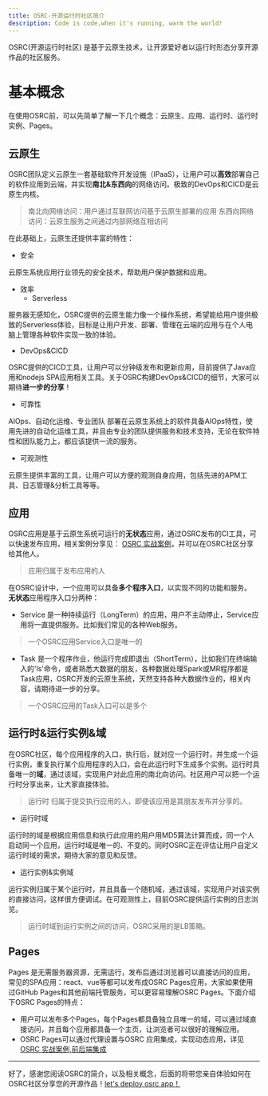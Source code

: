 ```yaml
---
title: OSRC-开源运行时社区简介
description: Code is code,when it's running, warm the world!
---
```


OSRC(开源运行时社区) 是基于云原生技术，让开源爱好者以运行时形态分享开源作品的社区服务。

# 基本概念

在使用OSRC前，可以先简单了解一下几个概念：云原生、应用、运行时、运行时实例、Pages。

## 云原生

OSRC团队定义云原生一套基础软件开发设施（IPaaS），让用户可以**高效**部署自己的软件应用到云端，并实现**南北&东西向**的网络访问。极致的DevOps和CICD是云原生内核。

> 南北向网络访问：用户通过互联网访问基于云原生部署的应用
> 东西向网络访问：云原生服务之间通过内部网络互相访问

在此基础上，云原生还提供丰富的特性：

- 安全

云原生系统应用行业领先的安全技术，帮助用户保护数据和应用。

- 效率
  - Serverless 

服务器无感知化，OSRC提供的云原生能力像一个操作系统，希望能给用户提供极致的Serverless体验，目标是让用户开发、部署、管理在云端的应用与在个人电脑上管理各种软件实现一致的体验。

  - DevOps&CICD 

OSRC提供的CICD工具，让用户可以分钟级发布和更新应用，目前提供了Java应用和nodejs SPA应用相关工具。关于OSRC构建DevOps&CICD的细节，大家可以期待**进一步的分享**！

- 可靠性

AIOps、自动化运维、专业团队
部署在云原生系统上的软件具备AIOps特性，使用先进的自动化运维工具，并且由专业的团队提供服务和技术支持，无论在软件特性和团队能力上，都应该提供一流的服务。

- 可观测性

云原生提供丰富的工具，让用户可以方便的观测自身应用，包括先进的APM工具、日志管理&分析工具等等。

## 应用

OSRC应用是基于云原生系统可运行的**无状态**应用，通过OSRC发布的CI工具，可以快速发布应用，相关案例分享见： [OSRC 实战案例]()，并可以在OSRC社区分享给其他人。
> 应用归属于发布应用的人

在OSRC设计中，一个应用可以具备**多个程序入口**，以实现不同的功能和服务。
**无状态**应用程序入口分两种：

- Service 是一种持续运行（LongTerm）的应用，用户不主动停止，Service应用将一直提供服务。比如我们常见的各种Web服务。

> 一个OSRC应用Service入口是唯一的

- Task 是一个程序作业，他运行完成即退出（ShortTerm），比如我们在终端输入的'ls'命令，或者熟悉大数据的朋友，各种数据处理Spark或MR程序都是Task应用，OSRC开发的云原生系统，天然支持各种大数据作业的，相关内容，请期待进一步的分享。

> 一个OSRC应用的Task入口可以是多个

## 运行时&运行实例&域

在OSRC社区，每个应用程序的入口，执行后，就对应一个运行时，并生成一个运行实例，重复执行某个应用程序的入口，会在此运行时下生成多个实例。运行时具备唯一的**域**，通过该域，实现用户对此应用的南北向访问。社区用户可以把一个运行时分享出来，让大家直接体验。
> 运行时 归属于提交执行应用的人，即便该应用是其朋友发布并分享的。

- 运行时域

运行时的域是根据应用信息和执行此应用的用户用MD5算法计算而成，同一个人启动同一个应用，运行时域是唯一的、不变的。同时OSRC正在评估让用户自定义运行时域的需求，期待大家的意见和反馈。

- 运行实例&实例域

运行实例归属于某个运行时，并且具备一个随机域，通过该域，实现用户对该实例的直接访问，这样很方便调试。在可观测性上，目前OSRC提供运行实例的日志浏览。
> 运行时域到运行实例之间的访问，OSRC采用的是LB策略。

## Pages

  Pages 是无需服务器资源，无需运行，发布后通过浏览器可以直接访问的应用，常见的SPA应用：react、vue等都可以发布成OSRC Pages应用，大家如果使用过GitHub Pages和其他前端托管服务，可以更容易理解OSRC Pages。下面介绍下OSRC Pages的特点：

  - 用户可以发布多个Pages，每个Pages都具备独立且唯一的域，可以通过域直接访问，并且每个应用都具备一个主页，让浏览者可以很好的理解应用。
  - OSRC Pages可以通过代理设置与OSRC 应用集成，实现动态应用，详见 [OSRC 实战案例,前后端集成]()


----

好了，感谢您阅读OSRC的简介，以及相关概念，后面的将带您亲自体验如何在OSRC社区分享您的开源作品！[let's deploy osrc app！](/deploy-osrc-app.html)
